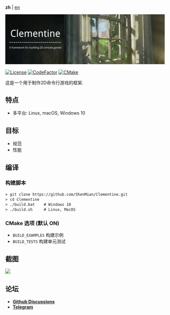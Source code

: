 **zh** | [en]

![Picture](docs/banner.png)  

[![License](https://img.shields.io/github/license/ShenMian/Clementine)](https://github.com/ShenMian/Clementine/blob/master/LICENSE)
[![CodeFactor](https://www.codefactor.io/repository/github/shenmian/clementine/badge)](https://www.codefactor.io/repository/github/shenmian/clementine)
[![CMake](https://github.com/ShenMian/Clementine/workflows/CMake/badge.svg?branch=master)](https://github.com/ShenMian/Clementine/actions?query=workflow%3ACMake)

这是一个用于制作2D命令行游戏的框架.   

## 特点
- 多平台: Linux, macOS, Windows 10

## 目标
- 规范
- 性能

## 编译

### 构建脚本
```
> git clone https://github.com/ShenMian/Clementine.git
> cd Clementine
> ./build.bat    # Windows 10
> ./build.sh     # Linux, MacOS
```

### CMake 选项 (默认 ON)
- `BUILD_EXAMPLES` 构建示例
- `BUILD_TESTS`    构建单元测试

## 截图
![](doc/picture_0.png)  

## 论坛
- [**Github Discussions**](https://github.com/ShenMian/Clementine/discussions)
- [**Telegram**](https://t.me/shenmian)

[en]: README.md
